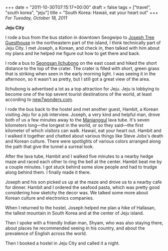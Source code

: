 +++
date = "2011-10-30T07:15:17+00:00"
draft = false
tags = ["travel", "south korea", "jeju"]
title = "South Korea: Hawaii, eat your heart out"
+++
*For Tuesday, October 18, 2011*

**Jeju City**

I rode a bus from the bus station in downtown Seogwipo to [Joseph Tree Guesthouse](http://www.hostelworld.com/hosteldetails.php/Joseph-Tree-Guesthouse/Jeju-Island/52510) in the northeastern part of the island, I think technically part of Jeju City. I met Joseph, a Korean, and check in, then talked with him about my plans and he helped me figure out how to get there and back.

I rode a bus to [Seongsan Ilchubong](http://www.google.com/search?hl=en&q=Joseph+Tree+Guesthouse&gs_sm=e&gs_upl=355l355l0l992l1l1l0l0l0l0l185l185l0.1l1l0&bav=on.2,or.r_gc.r_pw.,cf.osb&biw=1600&bih=773&um=1&ie=UTF-8&tbm=isch&source=og&sa=N&tab=wi#um=1&hl=en&tbm=isch&sa=1&q=Seongsan+Ilchubong&pbx=1&oq=Seongsan+Ilchubong&aq=f&aqi=g-sS2&aql=1&gs_sm=e&gs_upl=603l603l0l1861l1l1l0l0l0l0l92l92l1l1l0&bav=on.2,or.r_gc.r_pw.,cf.osb&fp=b94a58eecda233ce&biw=1600&bih=773) on the east coast and hiked the short distance to the top of the crater. The crater is filled with short, green grass that is striking when seen in the early morning light. I was seeing it in the afternoon, so it wasn't as pretty, but I still got a great view of the area.

Ilchubong is advertised a lot as a top attraction for Jeju. Jeju is lobbying to become one of the top sevent tourist destinations of the world, at least according to [new7wonders.com](http://www.new7wonders.com/vote-2?lang=en).

I rode the bus back to the hostel and met another guest, Hambit, a Korean visiting Jeju for a job interview. Joseph, a very kind and helpful man, drove both of us a few minutes away to the [Manjanggul](http://www.google.com/search?hl=en&q=Joseph+Tree+Guesthouse&gs_sm=e&gs_upl=355l355l0l992l1l1l0l0l0l0l185l185l0.1l1l0&bav=on.2,or.r_gc.r_pw.,cf.osb&biw=1600&bih=773&um=1&ie=UTF-8&tbm=isch&source=og&sa=N&tab=wi#um=1&hl=en&tbm=isch&sa=X&ei=a--kToC0Jub3mAXp5vFa&ved=0CD0QvwUoAQ&q=Manjanggul&spell=1&bav=on.2,or.r_gc.r_pw.,cf.osb&fp=b94a58eecda233ce&biw=1600&bih=773) lava tube. It's seven kilometers long&mdash;the longest in the world, or so they said&mdash;the first kilometer of which visitors can walk. Hawaii, eat your heart out. Hambit and I walked it together and chatted about various things like Steve Jobs's death and Korean culture. There were spotlights of various colors arranged along the path that give the tunnel a surreal look.

After the lava tube, Hambit and I walked five minutes to a nearby hedge maze and raced each other to ring the bell at the center. Hambit beat me by a couple minutes. I got stuck behind some slow people and had to trudge along behind them. I finally made it there.

Joseph and his son picked us up at the maze and drove us to a nearby cafe for dinner. Hambit and I ordered the seafood pasta, which was pretty good considering how sketchy the decor was. We talked some more about Korean culture and electronics companies.

When I returned to the hostel, Joseph helped me plan a hike of Hallasan, the tallest mountain in South Korea and at the center of Jeju island.

Then I spoke with a friendly Indian man, Shyam, who was also staying there, about places he recommended seeing in his country, and about the prevalence of English across the world.

Then I booked a hostel in Jeju City and called it a night.
